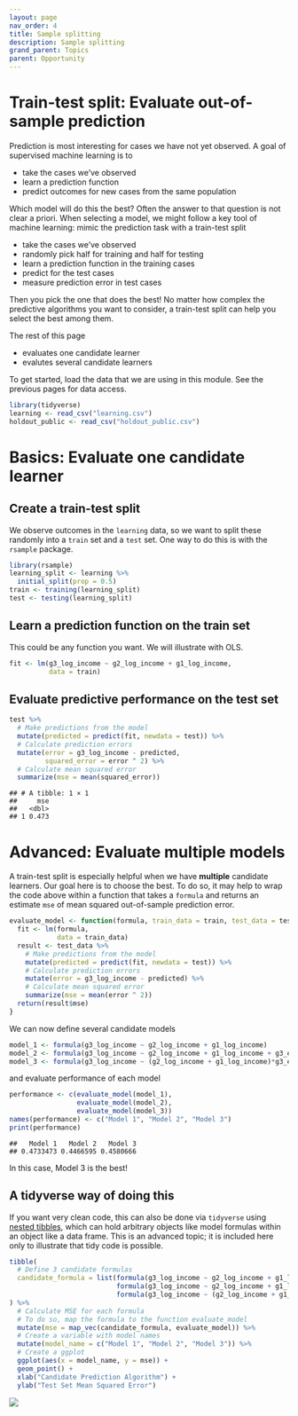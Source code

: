 ```yaml
---
layout: page
nav_order: 4
title: Sample splitting
description: Sample splitting
grand_parent: Topics
parent: Opportunity
---
```


# Train-test split: Evaluate out-of-sample prediction

Prediction is most interesting for cases we have not yet observed. A
goal of supervised machine learning is to

- take the cases we’ve observed
- learn a prediction function
- predict outcomes for new cases from the same population

Which model will do this the best? Often the answer to that question is
not clear a priori. When selecting a model, we might follow a key tool
of machine learning: mimic the prediction task with a train-test split

- take the cases we’ve observed
- randomly pick half for training and half for testing
- learn a prediction function in the training cases
- predict for the test cases
- measure prediction error in test cases

Then you pick the one that does the best! No matter how complex the
predictive algorithms you want to consider, a train-test split can help
you select the best among them.

The rest of this page

- evaluates one candidate learner
- evalutes several candidate learners

To get started, load the data that we are using in this module. See the
previous pages for data access.

``` r
library(tidyverse)
learning <- read_csv("learning.csv")
holdout_public <- read_csv("holdout_public.csv")
```

# Basics: Evaluate one candidate learner

## Create a train-test split

We observe outcomes in the `learning` data, so we want to split these
randomly into a `train` set and a `test` set. One way to do this is with
the `rsample` package.

``` r
library(rsample)
learning_split <- learning %>%
  initial_split(prop = 0.5)
train <- training(learning_split)
test <- testing(learning_split)
```

## Learn a prediction function on the train set

This could be any function you want. We will illustrate with OLS.

``` r
fit <- lm(g3_log_income ~ g2_log_income + g1_log_income,
          data = train)
```

## Evaluate predictive performance on the test set

``` r
test %>%
  # Make predictions from the model
  mutate(predicted = predict(fit, newdata = test)) %>%
  # Calculate prediction errors
  mutate(error = g3_log_income - predicted,
         squared_error = error ^ 2) %>%
  # Calculate mean squared error
  summarize(mse = mean(squared_error))
```

    ## # A tibble: 1 × 1
    ##     mse
    ##   <dbl>
    ## 1 0.473

# Advanced: Evaluate multiple models

A train-test split is especially helpful when we have **multiple**
candidate learners. Our goal here is to choose the best. To do so, it
may help to wrap the code above within a function that takes a `formula`
and returns an estimate `mse` of mean squared out-of-sample prediction
error.

``` r
evaluate_model <- function(formula, train_data = train, test_data = test) {
  fit <- lm(formula,
            data = train_data)
  result <- test_data %>%
    # Make predictions from the model
    mutate(predicted = predict(fit, newdata = test)) %>%
    # Calculate prediction errors
    mutate(error = g3_log_income - predicted) %>%
    # Calculate mean squared error
    summarize(mse = mean(error ^ 2))
  return(result$mse)
}
```

We can now define several candidate models

``` r
model_1 <- formula(g3_log_income ~ g2_log_income + g1_log_income)
model_2 <- formula(g3_log_income ~ g2_log_income + g1_log_income + g3_educ)
model_3 <- formula(g3_log_income ~ (g2_log_income + g1_log_income)*g3_educ)
```

and evaluate performance of each model

``` r
performance <- c(evaluate_model(model_1),
                 evaluate_model(model_2),
                 evaluate_model(model_3))
names(performance) <- c("Model 1", "Model 2", "Model 3")
print(performance)
```

    ##   Model 1   Model 2   Model 3 
    ## 0.4733473 0.4466595 0.4580666

In this case, Model 3 is the best!

## A tidyverse way of doing this

If you want very clean code, this can also be done via `tidyverse` using
[nested
tibbles](https://r4ds.had.co.nz/many-models.html?q=nest#many-models),
which can hold arbitrary objects like model formulas within an object
like a data frame. This is an advanced topic; it is included here only
to illustrate that tidy code is possible.

``` r
tibble(
  # Define 3 candidate formulas
  candidate_formula = list(formula(g3_log_income ~ g2_log_income + g1_log_income),
                           formula(g3_log_income ~ g2_log_income + g1_log_income + g3_educ),
                           formula(g3_log_income ~ (g2_log_income + g1_log_income)*g3_educ))
) %>%
  # Calculate MSE for each formula
  # To do so, map the formula to the function evaluate_model
  mutate(mse = map_vec(candidate_formula, evaluate_model)) %>%
  # Create a variable with model names
  mutate(model_name = c("Model 1", "Model 2", "Model 3")) %>%
  # Create a ggplot
  ggplot(aes(x = model_name, y = mse)) +
  geom_point() +
  xlab("Candidate Prediction Algorithm") +
  ylab("Test Set Mean Squared Error")
```

![](train_test_files/figure-gfm/unnamed-chunk-8-1.png)<!-- -->
